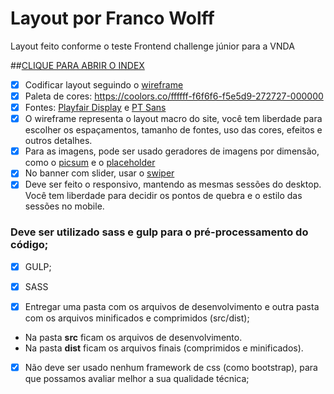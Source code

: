 # Layout por Franco Wolff
Layout feito conforme o teste Frontend challenge júnior para a VNDA

##[CLIQUE PARA ABRIR O INDEX](index.html)

- [x] Codificar layout seguindo o [wireframe](https://drive.google.com/file/d/10xpr_7qaEXNBT4v2dOKqanS4_tOcgEJs/view)
- [x] Paleta de cores: https://coolors.co/ffffff-f6f6f6-f5e5d9-272727-000000
- [x] Fontes: [Playfair Display](https://fonts.google.com/specimen/Playfair+Display) e [PT Sans](https://fonts.google.com/specimen/PT+Sans)
- [x] O wireframe representa o layout macro do site, você tem liberdade para escolher os espaçamentos, tamanho de fontes, uso das cores, efeitos e outros detalhes.
- [x] Para as imagens, pode ser usado geradores de imagens por dimensão, como o [picsum](https://picsum.photos/) e o [placeholder](https://placeholder.com/)
- [x] No banner com slider, usar o [swiper](http://idangero.us/swiper/)
- [x] Deve ser feito o responsivo, mantendo as mesmas sessões do desktop. Você tem liberdade para decidir os pontos de quebra e o estilo das sessões no mobile.
### Deve ser utilizado sass e gulp para o pré-processamento do código;
- [x] GULP;
- [x] SASS

- [x] Entregar uma pasta com os arquivos de desenvolvimento e outra pasta com os arquivos minificados e comprimidos (src/dist);
- Na pasta **src** ficam os arquivos de desenvolvimento.
- Na pasta **dist** ficam os arquivos finais (comprimidos e minificados).
- [x] Não deve ser usado nenhum framework de css (como bootstrap), para que possamos avaliar melhor a sua qualidade técnica;